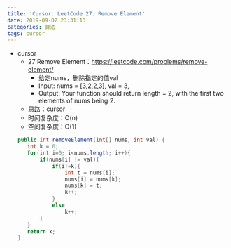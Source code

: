 ```yaml
---
title: 'Cursor: LeetCode 27. Remove Element'
date: 2019-09-02 23:31:13
categories: 算法
tags: cursor
---
```

- cursor
    - 27 Remove Element：https://leetcode.com/problems/remove-element/ 
        - 给定nums，删除指定的值val
        - Input: nums = [3,2,2,3], val = 3,
        - Output: Your function should return length = 2, with the first two elements of nums being 2.
        <!-- more -->
    - 思路：cursor
    - 时间复杂度：O(n)
    - 空间复杂度：O(1)
     ```java
    public int removeElement(int[] nums, int val) {
        int k = 0;
        for(int i=0; i<nums.length; i++){
            if(nums[i] != val){
                if(i!=k){
                    int t = nums[i];
                    nums[i] = nums[k];
                    nums[k] = t;
                    k++;
                }
                else
                    k++;
            }
        }
        return k;
    }
     ```
